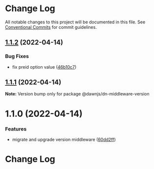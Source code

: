 # Change Log

All notable changes to this project will be documented in this file.
See [Conventional Commits](https://conventionalcommits.org) for commit guidelines.

## [1.1.2](https://github.com/alibaba/dawn/compare/@dawnjs/dn-middleware-version@1.1.1...@dawnjs/dn-middleware-version@1.1.2) (2022-04-14)

### Bug Fixes

- fix preid option value ([46b10c7](https://github.com/alibaba/dawn/commit/46b10c7d72c5bc25e844a30af6ee00c0991c3a60))

## [1.1.1](https://github.com/alibaba/dawn/compare/@dawnjs/dn-middleware-version@1.1.0...@dawnjs/dn-middleware-version@1.1.1) (2022-04-14)

**Note:** Version bump only for package @dawnjs/dn-middleware-version

# 1.1.0 (2022-04-14)

### Features

- migrate and upgrade version middleware ([60dd2ff](https://github.com/alibaba/dawn/commit/60dd2ff8ab564b1eaa9043d71665c5b458add04f))

# Change Log
